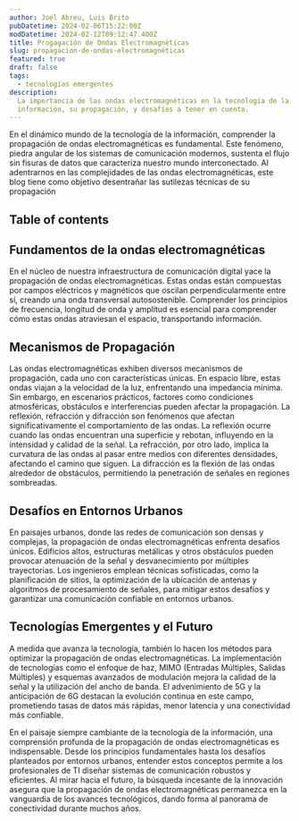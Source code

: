 ```yaml
---
author: Joel Abreu, Luis Brito
pubDatetime: 2024-02-06T15:22:00Z
modDatetime: 2024-02-12T09:12:47.400Z
title: Progagación de Ondas Electromagnéticas
slug: propagacion-de-ondas-electromagnéticas
featured: true
draft: false
tags:
  - tecnologías emergentes
description:
  La importancia de las ondas electromagnéticas en la tecnología de la
  información, su propagación, y desafíos a tener en cuenta.
---
```

En el dinámico mundo de la tecnología de la información, comprender la propagación de ondas electromagnéticas es fundamental. Este fenómeno, piedra angular de los sistemas de comunicación modernos, sustenta el flujo sin fisuras de datos que caracteriza nuestro mundo interconectado. Al adentrarnos en las complejidades de las ondas electromagnéticas, este blog tiene como objetivo desentrañar las sutilezas técnicas de su propagación

## Table of contents

## Fundamentos de la ondas electromagnéticas

En el núcleo de nuestra infraestructura de comunicación digital yace la propagación de ondas electromagnéticas. Estas ondas están compuestas por campos eléctricos y magnéticos que oscilan perpendicularmente entre sí, creando una onda transversal autosostenible. Comprender los principios de frecuencia, longitud de onda y amplitud es esencial para comprender cómo estas ondas atraviesan el espacio, transportando información.

## Mecanismos de Propagación

Las ondas electromagnéticas exhiben diversos mecanismos de propagación, cada uno con características únicas. En espacio libre, estas ondas viajan a la velocidad de la luz, enfrentando una impedancia mínima. Sin embargo, en escenarios prácticos, factores como condiciones atmosféricas, obstáculos e interferencias pueden afectar la propagación.
La reflexión, refracción y difracción son fenómenos que afectan significativamente el comportamiento de las ondas. La reflexión ocurre cuando las ondas encuentran una superficie y rebotan, influyendo en la intensidad y calidad de la señal. La refracción, por otro lado, implica la curvatura de las ondas al pasar entre medios con diferentes densidades, afectando el camino que siguen. La difracción es la flexión de las ondas alrededor de obstáculos, permitiendo la penetración de señales en regiones sombreadas.

## Desafíos en Entornos Urbanos

En paisajes urbanos, donde las redes de comunicación son densas y complejas, la propagación de ondas electromagnéticas enfrenta desafíos únicos. Edificios altos, estructuras metálicas y otros obstáculos pueden provocar atenuación de la señal y desvanecimiento por múltiples trayectorias. Los ingenieros emplean técnicas sofisticadas, como la planificación de sitios, la optimización de la ubicación de antenas y algoritmos de procesamiento de señales, para mitigar estos desafíos y garantizar una comunicación confiable en entornos urbanos.

## Tecnologías Emergentes y el Futuro

A medida que avanza la tecnología, también lo hacen los métodos para optimizar la propagación de ondas electromagnéticas. La implementación de tecnologías como el enfoque de haz, MIMO (Entradas Múltiples, Salidas Múltiples) y esquemas avanzados de modulación mejora la calidad de la señal y la utilización del ancho de banda. El advenimiento de 5G y la anticipación de 6G destacan la evolución continua en este campo, prometiendo tasas de datos más rápidas, menor latencia y una conectividad más confiable.

En el paisaje siempre cambiante de la tecnología de la información, una comprensión profunda de la propagación de ondas electromagnéticas es indispensable. Desde los principios fundamentales hasta los desafíos planteados por entornos urbanos, entender estos conceptos permite a los profesionales de TI diseñar sistemas de comunicación robustos y eficientes. Al mirar hacia el futuro, la búsqueda incesante de la innovación asegura que la propagación de ondas electromagnéticas permanezca en la vanguardia de los avances tecnológicos, dando forma al panorama de conectividad durante muchos años.
